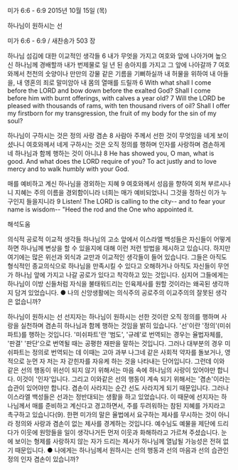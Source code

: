 미가 6:6 - 6:9 
2015년 10월 15일 (목)

하나님이 원하시는 선 



미가 6:6 - 6:9 / 새찬송가 503 장


하나님 섬김에 대한 이교적인 생각들
6 내가 무엇을 가지고 여호와 앞에 나아가며 높으신 하나님께 경배할까 내가 번제물로 일 년 된 송아지를 가지고 그 앞에 나아갈까 7 여호와께서 천천의 숫양이나 만만의 강물 같은 기름을 기뻐하실까 내 허물을 위하여 내 아들을, 내 영혼의 죄로 말미암아 내 몸의 열매를 드릴까
6 With what shall I come before the LORD and bow down before the exalted God? Shall I come before him with burnt offerings, with calves a year old? 7 Will the LORD be pleased with thousands of rams, with ten thousand rivers of oil? Shall I offer my firstborn for my transgression, the fruit of my body for the sin of my soul? 

하나님이 구하시는 것은 정의 사랑 겸손
8 사람아 주께서 선한 것이 무엇임을 네게 보이셨나니 여호와께서 네게 구하시는 것은 오직 정의를 행하며 인자를 사랑하며 겸손하게 네 하나님과 함께 행하는 것이 아니냐
8 He has showed you, O man, what is good. And what does the LORD require of you? To act justly and to love mercy and to walk humbly with your God. 

매를 예비하고 계신 하나님을 경외하는 지혜
9 여호와께서 성읍을 향하여 외쳐 부르시나니 지혜는 주의 이름을 경외함이니라 너희는 매가 예비되었나니 그것을 정하신 이가 누구인지 들을지니라
9 Listen! The LORD is calling to the city-- and to fear your name is wisdom-- "Heed the rod and the One who appointed it.

해석도움





의식적 공로적 이교적 생각들
하나님의 고소 앞에서 이스라엘 백성들은 자신들이 어떻게 하면 하나님께 변상을 할 수 있을지에 대해 이런 저런 방법을 제시하고 있습니다. 하지만 여기에는 많은 위선과 외식과 교만과 이교적인 생각들이 들어 있습니다. 그들은 아직도 형식적인 종교의식으로 하나님을 만족시킬 수 있다고 오해하거나 아직도 자신들이 무언가 하나님 앞에 가지고 나갈 공로가 있다고 착각하고 있는 것입니다. 심지어 그들에게는 하나님이 이방 신들처럼 자식을 불태워드리는 인육제사를 원할 것이라는 왜곡된 생각까지 담겨 있었습니다. 
● 나의 신앙생활에는 의식주의 공로주의 이교주의의 잘못된 생각은 없습니까? 

하나님이 원하시는 선
선지자는 하나님이 원하시는 선한 것이란 오직 정의를 행하며 사랑을 실천하며 겸손히 하나님과 함께 행하는 것임을 밝히 있습니다. '선'이란 '정의'(미쉬파트)를 행하는 것입니다. '미쉬파트'란 '범도', '규례'로 번역되는 경우는 율법자체를, '판결' '판단'으로 번역될 때는 공평한 재판을 말하는 것입니다. 그러나 대부분의 경우 미쉬파트는 정의로 번역되는 데 이때는 고아 과부 나그네 같은 사회적 약자를 돌보거나, 영적으로 눈먼 자 저는 자 갇힌자를 자유케 하는 것을 나타내는 단어입니다. 그런데 이와 같은 선의 행동이 위선이 되지 않기 위해서는 마음 속에 하나님의 사랑이 있어야만 합니다. 이것이 '인자'입니다. 그리고 이와같은 선의 행동이 계속 되기 위해서는 '겸손'이라는 습관이 있어야만 합니다. 겸손이 사라지는 순간 선도 사라지게 되기 때문입니다. 그러나 이스라엘 백성들은 선과는 정반대되는 생활을 하고 있었습니다. 이 때문에 선지자는 하나님께서 매를 준비하고 계신다고 경고하면서, 주를 두려워하는 참된 지혜를 가지라고 촉구하고 있습니다(9). 한편 미가의 말은 율법에서 요구하는 제사를 무시하는 것이 아니라 정의와 사랑과 겸손이 없는 제사를 경계하는 것입니다. 예수님도 예물을 제단에 드리다가 이웃에 원망들을 일이 생각나거든 먼저 이웃과 화해하라고 가르쳐 주셨습니다. 눈에 보이는 형제를 사랑하지 않는 자가 드리는 제사가 하나님께 열납될 가능성은 전혀 없기 때문입니다. 
● 나에게는 하나님께서 원하시는 선의 행동과 선의 마음과 선의 습관인 정의 인자 겸손이 있습니까?